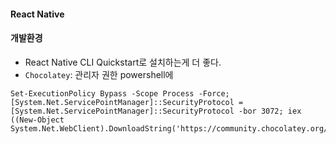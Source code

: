 #### React Native

#### 개발환경
- React Native CLI Quickstart로 설치하는게 더 좋다. 
- `Chocolatey`: 관리자 권한 powershell에 
```CLI
Set-ExecutionPolicy Bypass -Scope Process -Force; [System.Net.ServicePointManager]::SecurityProtocol = [System.Net.ServicePointManager]::SecurityProtocol -bor 3072; iex ((New-Object System.Net.WebClient).DownloadString('https://community.chocolatey.org/install.ps1'))
``` 
